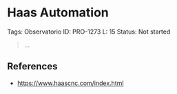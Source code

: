 # Haas Automation

Tags: Observatorio
ID: PRO-1273
L: 15
Status: Not started

> …
> 

## References

- https://www.haascnc.com/index.html